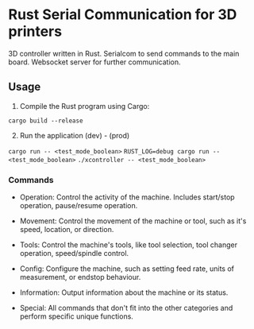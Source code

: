 # Rust Serial Communication for 3D printers

3D controller written in Rust. Serialcom to send commands to the main board. Websocket server for further communication.

## Usage

1. Compile the Rust program using Cargo:

```cargo build --release```

2. Run the application (dev) - (prod)


```cargo run -- <test_mode_boolean>```
```RUST_LOG=debug cargo run -- <test_mode_boolean>```
```./xcontroller -- <test_mode_boolean>```


### Commands

- Operation: Control the activity of the machine. Includes start/stop operation, pause/resume operation.

- Movement: Control the movement of the machine or tool, such as it's speed, location, or direction.

- Tools: Control the machine's tools, like tool selection, tool changer operation, speed/spindle control.

- Config: Configure the machine, such as setting feed rate, units of measurement, or endstop behaviour.

- Information: Output information about the machine or its status.

- Special: All commands that don't fit into the other categories and perform specific unique functions.